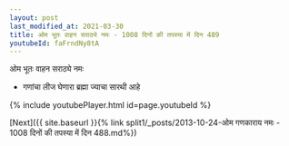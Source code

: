 ```yaml
---
layout: post
last_modified_at: 2021-03-30
title: ओम भूतः वाहन सराठ्ये नमः - 1008 दिनों की तपस्या में दिन 489
youtubeId: faFrndNy8tA
---
```

 
 
 ओम भूतः वाहन सराठ्ये नमः  
 
 -  गणांचा लीज घेणारा ब्रह्मा ज्याचा सारथी आहे 
 
  
 
  
 
 
 
 
 
 


{% include youtubePlayer.html id=page.youtubeId %}
 
[Next]({{ site.baseurl }}{% link  split1/_posts/2013-10-24-ओम गणकाराय नमः - 1008 दिनों की तपस्या में दिन 488.md%})
 
